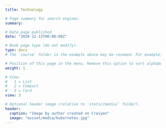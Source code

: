 ```yaml
---
title: Technology

# Page summary for search engines.
summary: 

# Date page published
date: "2020-12-13T00:00:00Z"

# Book page type (do not modify).
type: docs
# The `course` folder in the example above may be renamed. For example, we can rename it to `book` for writing a book, `docs` for software/project documentation, `notes` for creating a notebook, or `tutorials` for creating multi-page “how to” guides.

# Position of this page in the menu. Remove this option to sort alphabetically.
weight: 1

# View.
#   1 = List
#   2 = Compact
#   3 = Card
view: 3

# Optional header image (relative to `static/media/` folder).
header:
  caption: "Image by author created on Craiyon"
  image: "assset/media/kubernetes.jpg"
---
```

